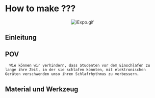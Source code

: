 # How to make ???

<p align="center">
<img src="/images/halexa.gif" alt="iExpo.gif"/>
</p>


## Einleitung

## POV

```
  Wie können wir verhindern, dass Studenten vor dem Einschlafen zu lange ihre Zeit, in der sie schlafen könnten, mit elektronischen Geräten verschwenden umso ihren Schlafrhythmus zu verbessern.
```


## Material und Werkzeug
